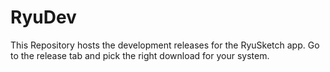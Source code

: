 # RyuDev
This Repository hosts the development releases for the RyuSketch app. Go to the release tab and pick the right download for your system.
